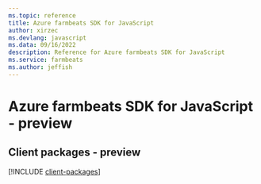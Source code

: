 ```yaml
---
ms.topic: reference
title: Azure farmbeats SDK for JavaScript
author: xirzec
ms.devlang: javascript
ms.data: 09/16/2022
description: Reference for Azure farmbeats SDK for JavaScript
ms.service: farmbeats
ms.author: jeffish
---
```

# Azure farmbeats SDK for JavaScript - preview

## Client packages - preview
[!INCLUDE [client-packages](farmbeats-client-index.md)]